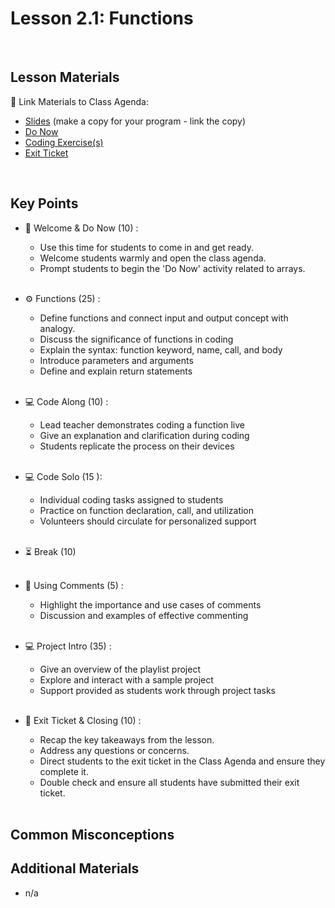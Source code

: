 # Lesson 2.1: Functions

<br>

## Lesson Materials

📖 Link Materials to Class Agenda:
- [Slides](https://docs.google.com/presentation/d/1rP2KTzprfl255bN3laK7UvmJZol8HVtBYMaGleWSZJE/edit?usp=sharing) (make a copy for your program - link the copy)
- [Do Now]()
- [Coding Exercise(s)]()
- [Exit Ticket](https://forms.gle/WiEWLsUGftBCyjkG9)

<br>

## Key Points

- 👋 Welcome & Do Now (10) :
  - Use this time for students to come in and get ready.
  - Welcome students warmly and open the class agenda.
  - Prompt students to begin the 'Do Now' activity related to arrays.<br><br>
  
- ⚙️ Functions (25) :
  - Define functions and connect input and output concept with analogy.
  - Discuss the significance of functions in coding
  - Explain the syntax: function keyword, name, call, and body
  - Introduce parameters and arguments
  - Define and explain return statements<br><br>

- 💻 Code Along (10) :
  - Lead teacher demonstrates coding a function live
  - Give an explanation and clarification during coding
  - Students replicate the process on their devices<br><br>

- 💻 Code Solo (15 ):
  - Individual coding tasks assigned to students
  - Practice on function declaration, call, and utilization
  - Volunteers should circulate for personalized support<br><br>

- ⏳ Break (10)<br><br>

- 💬 Using Comments (5) :
  - Highlight the importance and use cases of comments
  - Discussion and examples of effective commenting<br><br>

- 💻 Project Intro (35) :
  - Give an overview of the playlist project
  - Explore and interact with a sample project
  - Support provided as students work through project tasks<br><br>

- 👋 Exit Ticket & Closing (10) :
  - Recap the key takeaways from the lesson.
  - Address any questions or concerns.
  - Direct students to the exit ticket in the Class Agenda and ensure they complete it.
  - Double check and ensure all students have submitted their exit ticket.<br><br>
  

## Common Misconceptions


## Additional Materials
- n/a
